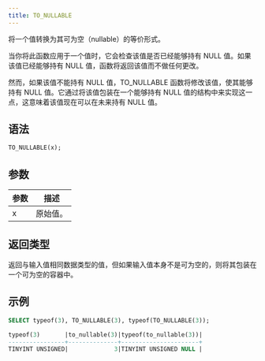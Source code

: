 ```yaml
---
title: TO_NULLABLE
---
```


将一个值转换为其可为空（nullable）的等价形式。

当你将此函数应用于一个值时，它会检查该值是否已经能够持有 NULL 值。如果该值已经能够持有 NULL 值，函数将返回该值而不做任何更改。

然而，如果该值不能持有 NULL 值，TO_NULLABLE 函数将修改该值，使其能够持有 NULL 值。它通过将该值包装在一个能够持有 NULL 值的结构中来实现这一点，这意味着该值现在可以在未来持有 NULL 值。

## 语法

```sql
TO_NULLABLE(x);
```

## 参数

| 参数      | 描述           |
|-----------|----------------|
| x         | 原始值。       |


## 返回类型

返回与输入值相同数据类型的值，但如果输入值本身不是可为空的，则将其包装在一个可为空的容器中。

## 示例

```sql
SELECT typeof(3), TO_NULLABLE(3), typeof(TO_NULLABLE(3));

typeof(3)       |to_nullable(3)|typeof(to_nullable(3))|
----------------+--------------+----------------------+
TINYINT UNSIGNED|             3|TINYINT UNSIGNED NULL |

```